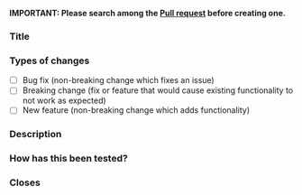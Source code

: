 **IMPORTANT: Please search among the [Pull request](../pulls) before creating one.**

### Title
<!--- Provide a general summary of your changes in the Title above -->

### Types of changes
<!--- What types of changes does your code introduce? Put an `x` in all the boxes that apply: -->
- [ ] Bug fix (non-breaking change which fixes an issue)
- [ ] Breaking change (fix or feature that would cause existing functionality to not work as expected)
- [ ] New feature (non-breaking change which adds functionality)

### Description
<!--- Clearly and concisely describe your changes. -->

### How has this been tested?
<!--- Describe in detail how you've tested your changes. -->

### Closes
<!--- Type `closes #XXXX` in your comment to auto-close the issue that your PR fixes (if such). -->
